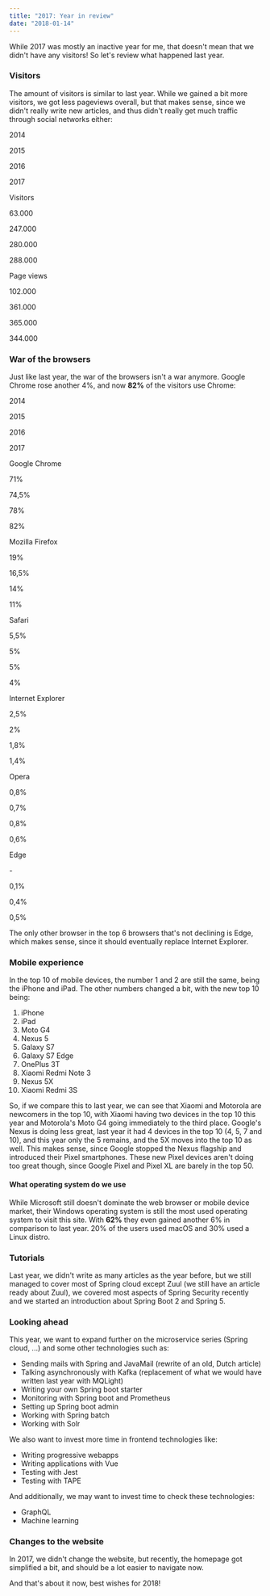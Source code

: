 ```yaml
---
title: "2017: Year in review"
date: "2018-01-14"
---
```


While 2017 was mostly an inactive year for me, that doesn't mean that we didn't have any visitors! So let's review what happened last year.

### Visitors

The amount of visitors is similar to last year. While we gained a bit more visitors, we got less pageviews overall, but that makes sense, since we didn't really write new articles, and thus didn't really get much traffic through social networks either:

2014

2015

2016

2017

Visitors

63.000

247.000

280.000

288.000

Page views

102.000

361.000

365.000

344.000

### War of the browsers

Just like last year, the war of the browsers isn't a war anymore. Google Chrome rose another 4%, and now **82%** of the visitors use Chrome:

2014

2015

2016

2017

Google Chrome

71%

74,5%

78%

82%

Mozilla Firefox

19%

16,5%

14%

11%

Safari

5,5%

5%

5%

4%

Internet Explorer

2,5%

2%

1,8%

1,4%

Opera

0,8%

0,7%

0,8%

0,6%

Edge

\-

0,1%

0,4%

0,5%

The only other browser in the top 6 browsers that's not declining is Edge, which makes sense, since it should eventually replace Internet Explorer.

### Mobile experience

In the top 10 of mobile devices, the number 1 and 2 are still the same, being the iPhone and iPad. The other numbers changed a bit, with the new top 10 being:

1. iPhone
2. iPad
3. Moto G4
4. Nexus 5
5. Galaxy S7
6. Galaxy S7 Edge
7. OnePlus 3T
8. Xiaomi Redmi Note 3
9. Nexus 5X
10. Xiaomi Redmi 3S

So, if we compare this to last year, we can see that Xiaomi and Motorola are newcomers in the top 10, with Xiaomi having two devices in the top 10 this year and Motorola's Moto G4 going immediately to the third place. Google's Nexus is doing less great, last year it had 4 devices in the top 10 (4, 5, 7 and 10), and this year only the 5 remains, and the 5X moves into the top 10 as well. This makes sense, since Google stopped the Nexus flagship and introduced their Pixel smartphones. These new Pixel devices aren't doing too great though, since Google Pixel and Pixel XL are barely in the top 50.

#### What operating system do we use

While Microsoft still doesn't dominate the web browser or mobile device market, their Windows operating system is still the most used operating system to visit this site. With **62%** they even gained another 6% in comparison to last year. 20% of the users used macOS and 30% used a Linux distro.

### Tutorials

Last year, we didn't write as many articles as the year before, but we still managed to cover most of Spring cloud except Zuul (we still have an article ready about Zuul), we covered most aspects of Spring Security recently and we started an introduction about Spring Boot 2 and Spring 5.

### Looking ahead

This year, we want to expand further on the microservice series (Spring cloud, ...) and some other technologies such as:

- Sending mails with Spring and JavaMail (rewrite of an old, Dutch article)
- Talking asynchronously with Kafka (replacement of what we would have written last year with MQLight)
- Writing your own Spring boot starter
- Monitoring with Spring boot and Prometheus
- Setting up Spring boot admin
- Working with Spring batch
- Working with Solr

We also want to invest more time in frontend technologies like:

- Writing progressive webapps
- Writing applications with Vue
- Testing with Jest
- Testing with TAPE

And additionally, we may want to invest time to check these technologies:

- GraphQL
- Machine learning

### Changes to the website

In 2017, we didn't change the website, but recently, the homepage got simplified a bit, and should be a lot easier to navigate now.

And that's about it now, best wishes for 2018!
